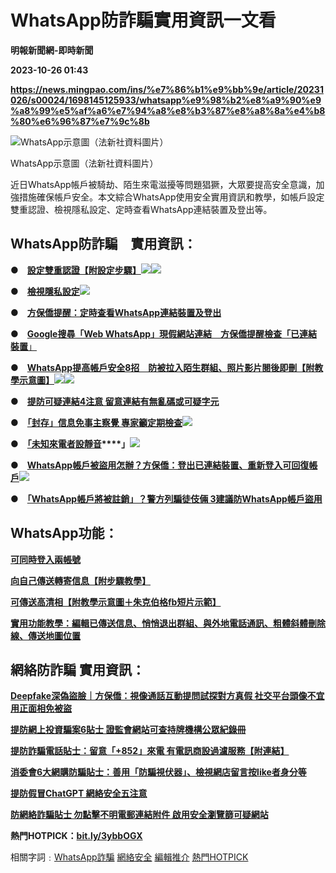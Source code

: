 # WhatsApp防詐騙實用資訊一文看
**明報新聞網-即時新聞**

**2023-10-26 01:43**

**https://news.mingpao.com/ins/%e7%86%b1%e9%bb%9e/article/20231026/s00024/1698145125933/whatsapp%e9%98%b2%e8%a9%90%e9%a8%99%e5%af%a6%e7%94%a8%e8%b3%87%e8%a8%8a%e4%b8%80%e6%96%87%e7%9c%8b**

![WhatsApp示意圖（法新社資料圖片）](https://fs.mingpao.com/ins/20231026/s00024/f4a2e1b709eb77cd1349931aa6a784c0.jpg)

WhatsApp示意圖（法新社資料圖片）

近日WhatsApp帳戶被騎劫、陌生來電滋擾等問題猖獗，大眾要提高安全意識，加強措施確保帳戶安全。本文綜合WhatsApp使用安全實用資訊和教學，如帳戶設定雙重認證、檢視隱私設定、定時查看WhatsApp連結裝置及登出等。

**WhatsApp防詐騙　實用資訊：**
---------------------

●　[**設定雙重認證【附設定步驟】**](https://news.mingpao.com/ins/%E7%86%B1%E9%BB%9E/article/20230904/s00024/1693799637777)[![](https://fs.mingpao.com/ins/20230904/s00024/b42ce651dc86e3df4b6bc31254d80226.png)](https://fs.mingpao.com/ins/20230904/s00024/b42ce651dc86e3df4b6bc31254d80226.png)[![](https://fs.mingpao.com/ins/20230904/s00024/b42d98c09784c2ccc5f39e756e805256.png)](https://fs.mingpao.com/ins/20230904/s00024/b42d98c09784c2ccc5f39e756e805256.png)

●　[**檢視隱私設定**](https://news.mingpao.com/ins/%E7%86%B1%E9%BB%9E/article/20230623/s00024/1687424536209)[![](https://fs.mingpao.com/ins/20230623/s00024/dfb886b6fa35554419b423acc81ad5ff.jpg)](https://fs.mingpao.com/ins/20230623/s00024/dfb886b6fa35554419b423acc81ad5ff.jpg)

●　[**方保僑提醒：定時查看WhatsApp連結裝置及登出**](https://news.mingpao.com/ins/%e7%86%b1%e9%bb%9e/article/20230929/s00024/1695980854905)

●　[**Google搜尋「Web WhatsApp」現假網站連結　方保僑提醒檢查「已連結裝置**」](https://news.mingpao.com/ins/%E7%86%B1%E9%BB%9E/article/20231023/s00024/1698048271379)

●　**[WhatsApp提高帳戶安全8招　防被拉入陌生群組、照片影片閱後即刪【附教學示意圖】](https://news.mingpao.com/ins/%e7%86%b1%e9%bb%9e/article/20230619/s00024/1685778093120)**[![](https://video3.mingpao.com/inews/202306/20230613_whatsapp_jimmy03.png)](https://video3.mingpao.com/inews/202306/20230613_whatsapp_jimmy03.png)[![](https://video3.mingpao.com/inews/202306/20230613_whatsapp_jimmy04A.png)](https://video3.mingpao.com/inews/202306/20230613_whatsapp_jimmy04A.png)

●　[**提防可疑連結4注意 留意連結有無亂碼或可疑字元**](https://news.mingpao.com/ins/%E7%86%B1%E9%BB%9E/article/20231009/s00024/1696832967004)

●　**[「封存」信息免事主察覺 專家籲定期檢查](https://news.mingpao.com/pns/%E8%A6%81%E8%81%9E/article/20231006/s00001/1696529626835)**[![](https://fs.mingpao.com/pns/20231006/s00006/ca794cfebf0e4c278026a445f9b4ee9f.jpg)](https://fs.mingpao.com/pns/20231006/s00006/ca794cfebf0e4c278026a445f9b4ee9f.jpg)

●　**[「未知來電者設靜音](https://news.mingpao.com/ins/%E7%86%B1%E9%BB%9E/article/20231021/s00024/1697861194424)****」**[![](https://fs.mingpao.com/ins/20230623/s00024/dfb88539fee263665aefc1b9efe144e1.jpg)](https://fs.mingpao.com/ins/20230623/s00024/dfb88539fee263665aefc1b9efe144e1.jpg)

●　[**WhatsApp帳戶被盜用怎辦？方保僑：登出已連結裝置、重新登入可回復帳戶**](https://news.mingpao.com/ins/%e7%86%b1%e9%bb%9e/article/20231016/s00024/1697448559912)[![](https://fs.mingpao.com/ins/20230929/s00024/c4fbf6a4c8bf2ebb6767086273dd4240.jpg)](https://fs.mingpao.com/ins/20230929/s00024/c4fbf6a4c8bf2ebb6767086273dd4240.jpg)

●　[**「WhatsApp帳戶將被註銷」？警方列騙徒伎倆 3建議防WhatsApp帳戶盜用**](https://news.mingpao.com/ins/%E7%86%B1%E9%BB%9E/article/20230819/s00024/1692351707881)

**WhatsApp功能：**
---------------

**[可同時登入兩帳號](https://news.mingpao.com/ins/%E7%86%B1%E9%BB%9E/article/20231019/s00024/1697702725224)**

[**向自己傳送轉寄信息【附步驟教學】**](https://news.mingpao.com/ins/%E7%86%B1%E9%BB%9E/article/20230907/s00024/1694060686507/whatsapp%E5%AF%A6%E7%94%A8%E5%8A%9F%E8%83%BD-%E5%90%91%E8%87%AA%E5%B7%B1%E5%82%B3%E9%80%81%E8%BD%89%E5%AF%84%E4%BF%A1%E6%81%AF%E3%80%90%E9%99%84%E6%AD%A5%E9%A9%9F%E6%95%99%E5%AD%B8%E3%80%91)

[**可傳送高清相【附教學示意圖＋朱克伯格fb短片示範】**](https://news.mingpao.com/ins/%E7%86%B1%E9%BB%9E/article/20230821/s00024/1692595485590/whatsapp%E6%96%B0%E5%8A%9F%E8%83%BD-%E7%94%A8%E6%88%B6%E5%8F%AF%E5%82%B3%E9%80%81%E9%AB%98%E6%B8%85%E7%9B%B8%E3%80%90%E9%99%84%E6%95%99%E5%AD%B8%E7%A4%BA%E6%84%8F%E5%9C%96-%E6%9C%B1%E5%85%8B%E4%BC%AF%E6%A0%BCfb%E7%9F%AD%E7%89%87%E7%A4%BA%E7%AF%84%E3%80%91)

**[實用功能教學：編輯已傳送信息、悄悄退出群組、與外地電話通訊、粗體斜體刪除線、傳送地圖位置](https://news.mingpao.com/ins/%E7%86%B1%E9%BB%9E/article/20230612/s00024/1684907166866)**

**網絡防詐騙 實用資訊：**
---------------

**[Deepfake深偽盜臉｜方保僑：視像通話互動提問試探對方真假 社交平台頭像不宜用正面相免被盜](https://news.mingpao.com/ins/%E7%86%B1%E9%BB%9E/article/20230703/s00024/1688375624889)**

**[提防網上投資騙案6貼士 證監會網站可查持牌機構公眾紀錄冊](https://news.mingpao.com/ins/%E7%86%B1%E9%BB%9E/article/20230920/s00024/1695183757679)**

**[提防詐騙電話貼士：留意「+852」來電 有電訊商設過濾服務【附連結】](https://news.mingpao.com/ins/%E7%86%B1%E9%BB%9E/article/20230412/s00024/1681274448241)**

**[消委會6大網購防騙貼士：善用「防騙視伏器」、檢視網店留言按like者身分等](https://news.mingpao.com/ins/%E7%86%B1%E9%BB%9E/article/20230525/s00024/1684847361307)**

**[提防假冒ChatGPT 網絡安全五注意](https://news.mingpao.com/ins/%E7%86%B1%E9%BB%9E/article/20230308/s00024/1678185410959)**

**[防網絡詐騙貼士 勿點擊不明電郵連結附件 啟用安全瀏覽篩可疑網站](https://news.mingpao.com/ins/%E7%86%B1%E9%BB%9E/article/20231007/s00024/1696414647454)**

**熱門HOTPICK：[bit.ly/3ybbOGX](http://bit.ly/3ybbOGX)**

相關字詞﹕[WhatsApp詐騙](https://news.mingpao.com/ins/%e7%86%b1%e9%bb%9e/article/20231026/s00024/php/search2.php?pnssection=all&inssection=all&searchtype=A&keywords=WhatsApp%E8%A9%90%E9%A8%99) [網絡安全](https://news.mingpao.com/ins/%e7%86%b1%e9%bb%9e/article/20231026/s00024/php/search2.php?pnssection=all&inssection=all&searchtype=A&keywords=%E7%B6%B2%E7%B5%A1%E5%AE%89%E5%85%A8) [編輯推介](https://news.mingpao.com/ins/%e7%86%b1%e9%bb%9e/article/20231026/s00024/php/search2.php?pnssection=all&inssection=all&searchtype=A&keywords=%E7%B7%A8%E8%BC%AF%E6%8E%A8%E4%BB%8B) [熱門HOTPICK](https://news.mingpao.com/ins/%e7%86%b1%e9%bb%9e/article/20231026/s00024/php/search2.php?pnssection=all&inssection=all&searchtype=A&keywords=%E7%86%B1%E9%96%80HOTPICK)